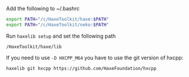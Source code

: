 
Add the following to ~/.bashrc


```bash
export PATH="/c/HaxeToolkit/haxe:$PATH"
export PATH="/c/HaxeToolkit/neko:$PATH"
```


Run `haxelib setup` and set the following path

`/HaxeToolkit/haxe/lib`


If you need to use `-D HXCPP_M64` you have to use the git version of hxcpp:

```bash
haxelib git hxcpp https://github.com/HaxeFoundation/hxcpp
```

